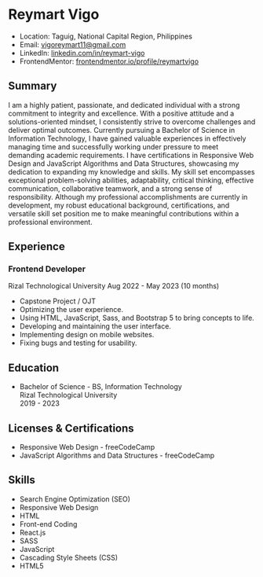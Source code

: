 # Reymart Vigo

- Location: Taguig, National Capital Region, Philippines
- Email: vigoreymart11@gmail.com
- LinkedIn: [linkedin.com/in/reymart-vigo](https://www.linkedin.com/in/reymart-vigo)
- FrontendMentor: [frontendmentor.io/profile/reymartvigo](https://www.frontendmentor.io/profile/reymartvigo)

## Summary

I am a highly patient, passionate, and dedicated individual with a strong commitment to integrity and excellence. With a positive attitude and a solutions-oriented mindset, I consistently strive to overcome challenges and deliver optimal outcomes. Currently pursuing a Bachelor of Science in Information Technology, I have gained valuable experiences in effectively managing time and successfully working under pressure to meet demanding academic requirements. I have certifications in Responsive Web Design and JavaScript Algorithms and Data Structures, showcasing my dedication to expanding my knowledge and skills. My skill set encompasses exceptional problem-solving abilities, adaptability, critical thinking, effective communication, collaborative teamwork, and a strong sense of responsibility. Although my professional accomplishments are currently in development, my robust educational background, certifications, and versatile skill set position me to make meaningful contributions within a professional environment.

## Experience

### Frontend Developer
Rizal Technological University
Aug 2022 - May 2023 (10 months)

- Capstone Project / OJT
- Optimizing the user experience.
- Using HTML, JavaScript, Sass, and Bootstrap 5 to bring concepts to life.
- Developing and maintaining the user interface.
- Implementing design on mobile websites.
- Fixing bugs and testing for usability.

## Education

- Bachelor of Science - BS, Information Technology  
  Rizal Technological University  
  2019 - 2023

## Licenses & Certifications

- Responsive Web Design - freeCodeCamp
- JavaScript Algorithms and Data Structures - freeCodeCamp

## Skills

- Search Engine Optimization (SEO)
- Responsive Web Design
- HTML
- Front-end Coding
- React.js
- SASS
- JavaScript
- Cascading Style Sheets (CSS)
- HTML5


